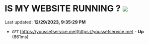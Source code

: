 # IS MY WEBSITE RUNNING ? [![](https://img.shields.io/static/v1?label=Sponsor&message=%E2%9D%A4&logo=GitHub&color=%23fe8e86)](https://github.com/sponsors/<username>)

Last updated: **12/29/2023, 9:35:29 PM**

- `GET` [https://youssefservice.me](https://youssefservice.me) - **Up** (861ms)
